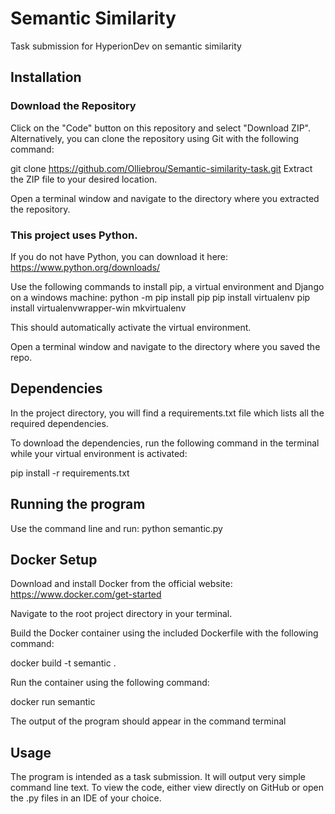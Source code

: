 # Semantic Similarity
 Task submission for HyperionDev on semantic similarity 



## Installation

### Download the Repository
Click on the "Code" button on this repository and select "Download ZIP". Alternatively, you can clone the repository using Git with the following command:

git clone https://github.com/Olliebrou/Semantic-similarity-task.git
Extract the ZIP file to your desired location.

Open a terminal window and navigate to the directory where you extracted the repository.

### This project uses Python.
If you do not have Python, you can download it here: https://www.python.org/downloads/

Use the following commands to install pip, a virtual environment and Django on a windows machine:
python -m pip install pip
pip install virtualenv
pip install virtualenvwrapper-win
mkvirtualenv <choose a name for your virtual environment>

This should automatically activate the virtual environment.

Open a terminal window and navigate to the directory where you saved the repo.


## Dependencies
In the project directory, you will find a requirements.txt file which lists all the required dependencies.

To download the dependencies, run the following command in the terminal while your virtual environment is activated:

pip install -r requirements.txt


## Running the program
Use the command line and run: python semantic.py 

## Docker Setup
Download and install Docker from the official website: https://www.docker.com/get-started

Navigate to the root project directory in your terminal.

Build the Docker container using the included Dockerfile with the following command:

docker build -t semantic .

Run the container using the following command:

docker run semantic

The output of the program should appear in the command terminal

## Usage
The program is intended as a task submission. It will output very simple command line text. To view the code, either view directly on GitHub or open the .py files in an IDE of your choice.

